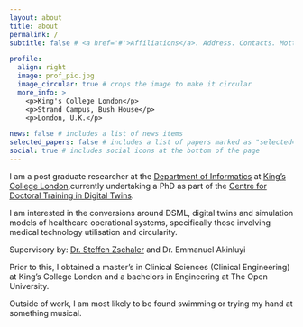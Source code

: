 ```yaml
---
layout: about
title: about
permalink: /
subtitle: false # <a href='#'>Affiliations</a>. Address. Contacts. Motto. Etc.

profile:
  align: right
  image: prof_pic.jpg
  image_circular: true # crops the image to make it circular
  more_info: >
    <p>King's College London</p>
    <p>Strand Campus, Bush House</p>
    <p>London, U.K.</p>

news: false # includes a list of news items
selected_papers: false # includes a list of papers marked as "selected={true}"
social: true # includes social icons at the bottom of the page
---
```


I am a post graduate researcher at the [Department of Informatics](https://www.kcl.ac.uk/informatics) at [King’s College London](https://www.kcl.ac.uk/),currently undertaking a PhD as part of the [Centre for Doctoral Training in Digital Twins](https://www.kcl.ac.uk/research/dt4health-cdt).

I am interested in the conversions around DSML, digital twins and simulation models of healthcare operational systems, specifically those involving medical technology utilisation and circularity. 

Supervisory by: [Dr. Steffen Zschaler](https://steffen-zschaler.de/) and Dr. Emmanuel Akinluyi

Prior to this, I obtained a master’s in Clinical Sciences (Clinical Engineering) at King’s College London and a bachelors in Engineering at The Open University. 

Outside of work, I am most likely to be found swimming or trying my hand at something musical. 
